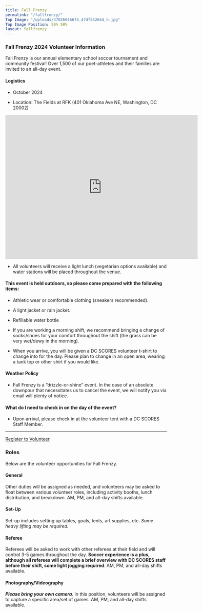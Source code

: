 ```yaml
---
title: Fall Frenzy
permalink: "/fallfrenzy/"
Top Image: "/uploads/37026046674_47df852644_h.jpg"
Top Image Position: 50% 50%
layout: fallfrenzy
---
```


### Fall Frenzy 2024 Volunteer Information

Fall Frenzy is our annual elementary school soccer tournament and community festival! Over 1,500 of our poet-athletes and their families are invited to an all-day event.

#### Logistics

* October 2024

* Location: The Fields at RFK (401 Oklahoma Ave NE, Washington, DC 20002)

<iframe src="https://www.google.com/maps/embed?pb=!1m14!1m8!1m3!1d12421.434502261876!2d-76.9713975!3d38.8929136!3m2!1i1024!2i768!4f13.1!3m3!1m2!1s0x89b7b9d16223915b%3A0xff064ea0382228ea!2sThe%20Fields%20at%20RFK%20Campus!5e0!3m2!1sen!2sus!4v1712240170445!5m2!1sen!2sus" width="600" height="450" style="border:0;" allowfullscreen="" loading="lazy" referrerpolicy="no-referrer-when-downgrade"></iframe>

* All volunteers will receive a light lunch (vegetarian options available) and water stations will be placed throughout the venue.

#### This event is held outdoors, so please come prepared with the following items:

* Athletic wear or comfortable clothing (sneakers recommended).

* A light jacket or rain jacket.

* Refillable water bottle

* If you are working a morning shift, we recommend bringing a change of socks/shoes for your comfort throughout the shift (the grass can be very wet/dewy in the morning).

* When you arrive, you will be given a DC SCORES volunteer t-shirt to change into for the day. Please plan to change in an open area, wearing a tank top or other shirt if you would like.

#### Weather Policy

* Fall Frenzy is a “drizzle-or-shine” event. In the case of an absolute downpour that necessitates us to cancel the event, we will notify you via email will plenty of notice.

#### What do I need to check in on the day of the event?

* Upon arrival, please check in at the volunteer tent with a DC SCORES Staff Member.

---

[Register to Volunteer](https://docs.google.com/forms/d/1w19_UB0IXSaHN3kr0c08DBUIWHU29oh32W_KO5T_h0k/viewform?edit_requested=true)

### Roles

Below are the volunteer opportunities for Fall Frenzy.

#### General

Other duties will be assigned as needed, and volunteers may be asked to float between various volunteer roles, including activity booths, lunch distribution, and breakdown. AM, PM, and all-day shifts available.

#### Set-Up

Set-up includes setting up tables, goals, tents, art supplies, etc. *Some heavy lifting may be required.*

#### Referee

Referees will be asked to work with other referees at their field and will control 3-5 games throughout the day. **Soccer experience is a plus, although all referees will complete a brief overview with DC SCORES staff before their shift, some light jogging required**. AM, PM, and all-day shifts available.

#### Photography/Videography

***Please bring your own camera***. In this position, volunteers will be assigned to capture a specific area/set of games. AM, PM, and all-day shifts available.